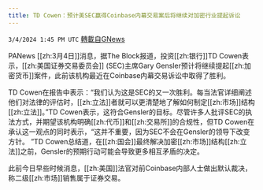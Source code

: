 ```yaml
---
title: TD Cowen：预计美SEC赢得Coinbase内幕交易案后将继续对加密行业提起诉讼
---
```

`3/4/2024 1:45 PM UTC` [轉載自GNews](https://gnews.org/articles/2363846)

PANews [[zh:3月4日]]消息，据The Block报道，投资[[zh:银行]]TD Cowen表示，[[zh:美国证券交易委员会]] (SEC)主席Gary Gensler预计将继续提起[[zh:加密货币]]案件，此前该机构最近在Coinbase内幕交易诉讼中取得了胜利。

TD Cowen在报告中表示：“我们认为这是SEC的又一次胜利。每当法官详细阐述他们对法律的评估时，[[zh:立法]]者就可以更清楚地了解如何制定[[zh:市场]]结构[[zh:立法]]。”TD Cowen表示，这符合Gensler的目标。尽管许多人批评SEC的执法方式，并期望该机构明确[[zh:代币]]和[[zh:交易所]]的合规性，但TD Cowen在承认这一观点的同时表示，“这并不重要，因为SEC不会在Gensler的领导下改变方针。 ”TD Cowen总结道，在[[zh:国会]]最终解决加密[[zh:市场]]结构[[zh:立法]]之前，Gensler的预期行动可能会导致更多相互矛盾的决定。

此前今日早些时候消息，[[zh:美国]]法官对前Coinbase内部人士做出默认裁决，称二级[[zh:市场]]销售属于证券交易。
